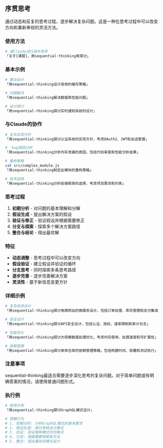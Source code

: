## 序贯思考

通过动态和反复的思考过程，逐步解决复杂问题。这是一种在思考过程中可以改变方向和重新审视的灵活方法。

### 使用方法

```bash
# 请Claude进行逐步思考
「关于[课题]，用sequential-thinking来探讨」
```

### 基本示例

```bash
# 算法设计
「用sequential-thinking设计高效的缓存策略」

# 问题解决
「用sequential-thinking解决数据库性能问题」

# 设计探讨
「用sequential-thinking探讨实时通知系统的设计」
```

### 与Claude的协作

```bash
# 复杂实现方针
「用sequential-thinking探讨认证系统的实现方针，考虑OAuth2、JWT和会话管理」

#  bug原因分析
「用sequential-thinking分析内存泄漏的原因，包括代码审查和性能分析结果」

# 重构策略
cat src/complex_module.js
「用sequential-thinking制定此模块的重构策略」

# 技术选择
「用sequential-thinking分析前端框架的选择，考虑项目需求和约束」
```

### 思考过程

1. **初期分析** - 对问题的基本理解和分解
2. **假设生成** - 提出解决方案的假设
3. **验证与修正** - 验证假设并根据需要修正
4. **分支与探索** - 探索多个解决方案路径
5. **整合与结论** - 得出最优解

### 特征

- **动态调整** - 思考过程中可以改变方向
- **假设验证** - 建立假设并验证的循环
- **分支思考** - 同时探索多条思考路径
- **逐步完善** - 逐步完善解决方案
- **灵活性** - 基于新信息变更方针

### 详细示例

```bash
# 复杂系统设计
「用sequential-thinking探讨电商网站的微服务设计，包括订单处理、库存管理和支付集成」

# 安全设计
「用sequential-thinking探讨API安全设计，包括认证、授权、速率限制和审计日志」

# 性能优化
「用sequential-thinking探讨大规模数据处理优化，考虑内存使用、处理速度和可扩展性」

# 依赖管理
「用sequential-thinking探讨单体仓库的依赖管理策略，包括构建时间、部署和测试执行」
```

### 注意事项

sequential-thinking最适合需要逐步深化思考的复杂问题。对于简单问题或有明确答案的情况，请使用普通问题形式。

### 执行例

```bash
# 使用示例
「用sequential-thinking探讨GraphQL模式设计」

# 预期行为
# 1. 初期分析: 分析GraphQL模式的基本要求
# 2. 假设生成: 探讨多种设计模式
# 3. 验证: 验证每种模式的优缺点
# 4. 分支: 根据需要探索新方法
# 5. 整合: 提出最优的模式设计
```

```